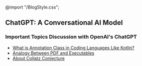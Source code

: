 @import "/BlogStyle.css";

## ChatGPT: A Conversational AI Model
### Important Topics Discussion with OpenAI's ChatGPT

- [What is Annotation Class in Coding Languages Like Kotlin?](WhatIsAnnotation/Embedding-Markdown/index.html)
- [Analogy Between PDF and Executables](PDF-Executables/Embedding-Markdown/index.html)
- [About Collatz Conjecture](AboutCollatzConjecture/index.html)
